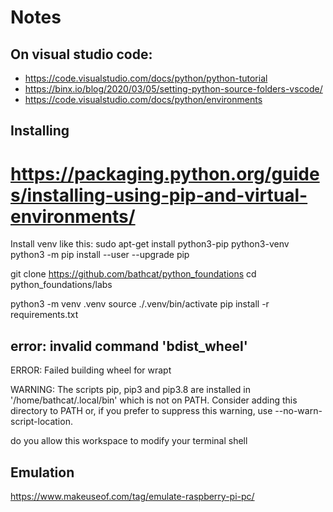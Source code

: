 # Notes

## On visual studio code:
  * https://code.visualstudio.com/docs/python/python-tutorial
  * https://binx.io/blog/2020/03/05/setting-python-source-folders-vscode/
  * https://code.visualstudio.com/docs/python/environments


## Installing




# https://packaging.python.org/guides/installing-using-pip-and-virtual-environments/

Install venv like this:
sudo apt-get install python3-pip python3-venv
python3 -m pip install --user --upgrade pip






git clone https://github.com/bathcat/python_foundations
cd python_foundations/labs



python3 -m venv .venv
source ./.venv/bin/activate
pip install -r requirements.txt


  error: invalid command 'bdist_wheel'
  ----------------------------------------
  ERROR: Failed building wheel for wrapt



  WARNING: The scripts pip, pip3 and pip3.8 are installed in '/home/bathcat/.local/bin' which is not on PATH.
  Consider adding this directory to PATH or, if you prefer to suppress this warning, use --no-warn-script-location.


do you allow this workspace to modify your terminal shell


## Emulation

https://www.makeuseof.com/tag/emulate-raspberry-pi-pc/
